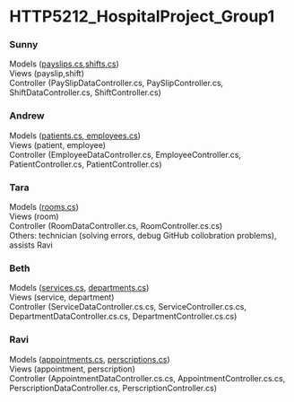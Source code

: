 # HTTP5212_HospitalProject_Group1

<h3>Sunny</h3>
Models (<a href="https://github.com/yatyichung/HTTP5212_HospitalProject_Group1/blob/master/HTTP5212_HospitalProject_Team1/Models/PaySlip.cs">payslips.cs</a>,<a href="https://github.com/yatyichung/HTTP5212_HospitalProject_Group1/blob/master/HTTP5212_HospitalProject_Team1/Models/Shift.cs">shifts.cs</a>)
<br>
Views (payslip,shift)
<br>
Controller (PaySlipDataController.cs, PaySlipController.cs, ShiftDataController.cs, ShiftController.cs)

<h3>Andrew</h3>
Models (<a href="https://github.com/yatyichung/HTTP5212_HospitalProject_Group1/blob/master/HTTP5212_HospitalProject_Team1/Models/Patient.cs">patients.cs</a>,<a href="https://github.com/yatyichung/HTTP5212_HospitalProject_Group1/blob/master/HTTP5212_HospitalProject_Team1/Models/Employee.cs"> employees.cs</a>)
<br>
Views (patient, employee)
<br>
Controller (EmployeeDataController.cs, EmployeeController.cs, PatientController.cs, PatientController.cs)

<h3>Tara</h3>
Models (<a href="https://github.com/yatyichung/HTTP5212_HospitalProject_Group1/blob/master/HTTP5212_HospitalProject_Team1/Models/Room.cs">rooms.cs</a>)
<br>
Views (room)
<br>
Controller (RoomDataController.cs, RoomController.cs.cs)
<br>
Others: technician (solving errors, debug GitHub collobration problems), assists Ravi 

<h3>Beth</h3>
Models (<a href="https://github.com/yatyichung/HTTP5212_HospitalProject_Group1/blob/master/HTTP5212_HospitalProject_Team1/Models/Service.cs">services.cs</a>, <a href="https://github.com/yatyichung/HTTP5212_HospitalProject_Group1/blob/master/HTTP5212_HospitalProject_Team1/Models/Department.cs">departments.cs</a>)
<br>
Views (service, department)
<br>
Controller (ServiceDataController.cs.cs, ServiceController.cs.cs, DepartmentDataController.cs.cs, DepartmentController.cs.cs)

<h3>Ravi</h3>
Models (<a href="https://github.com/yatyichung/HTTP5212_HospitalProject_Group1/blob/master/HTTP5212_HospitalProject_Team1/Models/Appointment.cs">appointments.cs</a>, <a href="https://github.com/yatyichung/HTTP5212_HospitalProject_Group1/blob/master/HTTP5212_HospitalProject_Team1/Models/Perscription.cs">perscriptions.cs</a>)
<br>
Views (appointment, perscription)
<br>
Controller (AppointmentDataController.cs.cs, AppointmentController.cs.cs, PerscriptionDataController.cs, PerscriptionController.cs)
